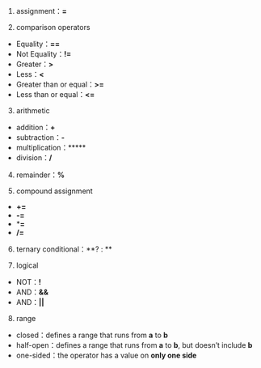1. assignment：**=**

2. comparison operators
- Equality：**==**
- Not Equality：**!=**
- Greater：**>**
- Less：**<**
- Greater than or equal：**>=**
- Less than or equal：**<=**

3. arithmetic
- addition：**+**
- subtraction：**-**
- multiplication：*****
- division：**/**

4. remainder：**%**

5. compound assignment
- **+=**
- **-=**
- ***=**
- **/=**

6. ternary conditional：**? : **

7. logical
- NOT：**!** 
- AND：**&&** 
- AND：**||** 

8. range
- closed：defines a range that runs from **a** to **b**
- half-open：defines a range that runs from **a** to **b**, but doesn’t include **b**
- one-sided：the operator has a value on **only one side**